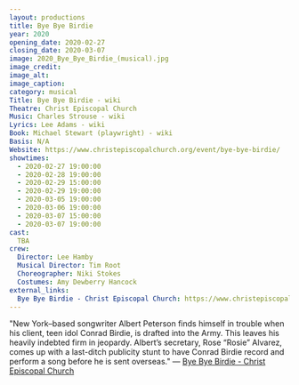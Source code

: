 ```yaml
---
layout: productions
title: Bye Bye Birdie
year: 2020
opening_date: 2020-02-27
closing_date: 2020-03-07
image: 2020_Bye_Bye_Birdie_(musical).jpg
image_credit: 
image_alt:
image_caption:
category: musical
Title: Bye Bye Birdie - wiki
Theatre: Christ Episcopal Church
Music: Charles Strouse - wiki
Lyrics: Lee Adams - wiki
Book: Michael Stewart (playwright) - wiki
Basis: N/A
Website: https://www.christepiscopalchurch.org/event/bye-bye-birdie/
showtimes: 
  - 2020-02-27 19:00:00
  - 2020-02-28 19:00:00
  - 2020-02-29 15:00:00
  - 2020-02-29 19:00:00
  - 2020-03-05 19:00:00
  - 2020-03-06 19:00:00
  - 2020-03-07 15:00:00
  - 2020-03-07 19:00:00
cast:
  TBA
crew:
  Director: Lee Hamby
  Musical Director: Tim Root
  Choreographer: Niki Stokes
  Costumes: Amy Dewberry Hancock
external_links:
  Bye Bye Birdie - Christ Episcopal Church: https://www.christepiscopalchurch.org/event/bye-bye-birdie/
---
```

"New York–based songwriter Albert Peterson finds himself in trouble when his client, teen idol Conrad Birdie, is drafted into the Army. This leaves his heavily indebted firm in jeopardy. Albert’s secretary, Rose “Rosie” Alvarez, comes up with a last-ditch publicity stunt to have Conrad Birdie record and perform a song before he is sent overseas." — [Bye Bye Birdie - Christ Episcopal Church](https://www.christepiscopalchurch.org/event/bye-bye-birdie/)
